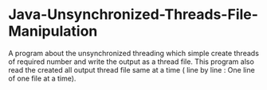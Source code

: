 # Java-Unsynchronized-Threads-File-Manipulation
A program about the unsynchronized threading which simple create threads of required number and write the output as a thread file. This program also read the created all output thread file same at a time ( line by line : One line of one file at a time). 
